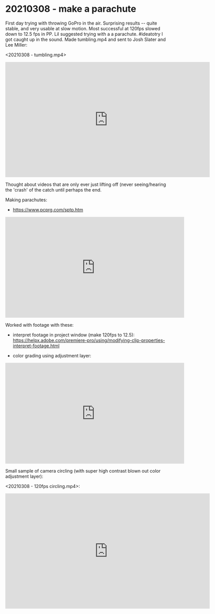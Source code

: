 # 20210308 - make a parachute

First day trying with throwing GoPro in the air. Surprising results -- quite stable, and very usable at slow motion. Most successful at 120fps slowed down to 12.5 fps in PP. Lil suggested trying with a a parachute. #ideatotry  I got caught up in the sound. Made tumbling.mp4 and sent to Josh Slater and Lee Miller: 

<20210308 - tumbling.mp4> 

<iframe src="https://player.vimeo.com/video/521478112" width="640" height="360" frameborder="0" allow="autoplay; fullscreen; picture-in-picture" allowfullscreen></iframe>


Thought about videos that are only ever just lifting off (never seeing/hearing the 'crash' of the catch until perhaps the end.

Making parachutes:
- <https://www.pcprg.com/sptp.htm>

<iframe width="560" height="315" src="https://www.youtube.com/embed/wjhox79tXk4" frameborder="0" allow="accelerometer; autoplay; clipboard-write; encrypted-media; gyroscope; picture-in-picture" allowfullscreen></iframe>

Worked with footage with these:
- interpret footage in project window (make 120fps to 12.5): <https://helpx.adobe.com/premiere-pro/using/modifying-clip-properties-interpret-footage.html>

- color grading using adjustment layer: 

<iframe width="560" height="315" src="https://www.youtube.com/embed/sSR3y92k_Uk" frameborder="0" allow="accelerometer; autoplay; clipboard-write; encrypted-media; gyroscope; picture-in-picture" allowfullscreen></iframe>

Small sample of camera circling (with super high contrast blown out color adjustment layer):

<20210308 - 120fps circling.mp4>:

<iframe src="https://player.vimeo.com/video/521480383" width="640" height="360" frameborder="0" allow="autoplay; fullscreen; picture-in-picture" allowfullscreen></iframe>